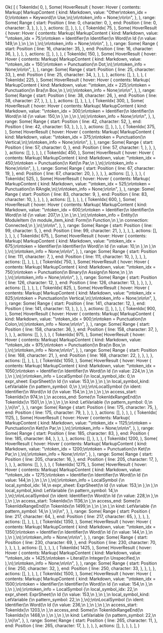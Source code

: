 Ok(
    [
        (
            TokenIdx(
                0,
            ),
            Some(
                HoverResult {
                    hover: Hover {
                        contents: Markup(
                            MarkupContent {
                                kind: Markdown,
                                value: "Other\ntoken_idx = 0;\n\ntoken = Keyword(\n    Use,\n);\n\ntoken_info = None;\n\n\n",
                            },
                        ),
                        range: Some(
                            Range {
                                start: Position {
                                    line: 0,
                                    character: 0,
                                },
                                end: Position {
                                    line: 0,
                                    character: 3,
                                },
                            },
                        ),
                    },
                    actions: [],
                },
            ),
        ),
        (
            TokenIdx(
                75,
            ),
            Some(
                HoverResult {
                    hover: Hover {
                        contents: Markup(
                            MarkupContent {
                                kind: Markdown,
                                value: "\ntoken_idx = 75;\n\ntoken = Identifier(\n    Identifier(\n        Word(\n            Id {\n                value: 149,\n            },\n        ),\n    ),\n);\n\ntoken_info = None;\n\n\n",
                            },
                        ),
                        range: Some(
                            Range {
                                start: Position {
                                    line: 16,
                                    character: 35,
                                },
                                end: Position {
                                    line: 16,
                                    character: 36,
                                },
                            },
                        ),
                    },
                    actions: [],
                },
            ),
        ),
        (
            TokenIdx(
                150,
            ),
            Some(
                HoverResult {
                    hover: Hover {
                        contents: Markup(
                            MarkupContent {
                                kind: Markdown,
                                value: "\ntoken_idx = 150;\n\ntoken = Punctuation(\n    Dot,\n);\n\ntoken_info = None;\n\n\n",
                            },
                        ),
                        range: Some(
                            Range {
                                start: Position {
                                    line: 25,
                                    character: 33,
                                },
                                end: Position {
                                    line: 25,
                                    character: 34,
                                },
                            },
                        ),
                    },
                    actions: [],
                },
            ),
        ),
        (
            TokenIdx(
                225,
            ),
            Some(
                HoverResult {
                    hover: Hover {
                        contents: Markup(
                            MarkupContent {
                                kind: Markdown,
                                value: "\ntoken_idx = 225;\n\ntoken = Punctuation(\n    Bra(\n        Box,\n    ),\n);\n\ntoken_info = None;\n\n\n",
                            },
                        ),
                        range: Some(
                            Range {
                                start: Position {
                                    line: 38,
                                    character: 26,
                                },
                                end: Position {
                                    line: 38,
                                    character: 27,
                                },
                            },
                        ),
                    },
                    actions: [],
                },
            ),
        ),
        (
            TokenIdx(
                300,
            ),
            Some(
                HoverResult {
                    hover: Hover {
                        contents: Markup(
                            MarkupContent {
                                kind: Markdown,
                                value: "\ntoken_idx = 300;\n\ntoken = Identifier(\n    Identifier(\n        Word(\n            Id {\n                value: 150,\n            },\n        ),\n    ),\n);\n\ntoken_info = None;\n\n\n",
                            },
                        ),
                        range: Some(
                            Range {
                                start: Position {
                                    line: 42,
                                    character: 52,
                                },
                                end: Position {
                                    line: 42,
                                    character: 53,
                                },
                            },
                        ),
                    },
                    actions: [],
                },
            ),
        ),
        (
            TokenIdx(
                375,
            ),
            Some(
                HoverResult {
                    hover: Hover {
                        contents: Markup(
                            MarkupContent {
                                kind: Markdown,
                                value: "\ntoken_idx = 375;\n\ntoken = Punctuation(\n    Vertical,\n);\n\ntoken_info = None;\n\n\n",
                            },
                        ),
                        range: Some(
                            Range {
                                start: Position {
                                    line: 57,
                                    character: 0,
                                },
                                end: Position {
                                    line: 57,
                                    character: 1,
                                },
                            },
                        ),
                    },
                    actions: [],
                },
            ),
        ),
        (
            TokenIdx(
                450,
            ),
            Some(
                HoverResult {
                    hover: Hover {
                        contents: Markup(
                            MarkupContent {
                                kind: Markdown,
                                value: "\ntoken_idx = 450;\n\ntoken = Punctuation(\n    Ket(\n        Par,\n    ),\n);\n\ntoken_info = None;\n\n\n",
                            },
                        ),
                        range: Some(
                            Range {
                                start: Position {
                                    line: 67,
                                    character: 19,
                                },
                                end: Position {
                                    line: 67,
                                    character: 20,
                                },
                            },
                        ),
                    },
                    actions: [],
                },
            ),
        ),
        (
            TokenIdx(
                525,
            ),
            Some(
                HoverResult {
                    hover: Hover {
                        contents: Markup(
                            MarkupContent {
                                kind: Markdown,
                                value: "\ntoken_idx = 525;\n\ntoken = Punctuation(\n    RAngle,\n);\n\ntoken_info = None;\n\n\n",
                            },
                        ),
                        range: Some(
                            Range {
                                start: Position {
                                    line: 83,
                                    character: 9,
                                },
                                end: Position {
                                    line: 83,
                                    character: 10,
                                },
                            },
                        ),
                    },
                    actions: [],
                },
            ),
        ),
        (
            TokenIdx(
                600,
            ),
            Some(
                HoverResult {
                    hover: Hover {
                        contents: Markup(
                            MarkupContent {
                                kind: Markdown,
                                value: "\ntoken_idx = 600;\n\ntoken = Identifier(\n    Identifier(\n        Word(\n            Id {\n                value: 207,\n            },\n        ),\n    ),\n);\n\ntoken_info = Entity(\n    ModuleItem {\n        module_item_kind: Form(\n            Function,\n        ),\n        connection: Connected,\n    },\n);\n\n\n",
                            },
                        ),
                        range: Some(
                            Range {
                                start: Position {
                                    line: 99,
                                    character: 5,
                                },
                                end: Position {
                                    line: 99,
                                    character: 21,
                                },
                            },
                        ),
                    },
                    actions: [],
                },
            ),
        ),
        (
            TokenIdx(
                675,
            ),
            Some(
                HoverResult {
                    hover: Hover {
                        contents: Markup(
                            MarkupContent {
                                kind: Markdown,
                                value: "\ntoken_idx = 675;\n\ntoken = Identifier(\n    Identifier(\n        Word(\n            Id {\n                value: 10,\n            },\n        ),\n    ),\n);\n\ntoken_info = None;\n\n\n",
                            },
                        ),
                        range: Some(
                            Range {
                                start: Position {
                                    line: 111,
                                    character: 7,
                                },
                                end: Position {
                                    line: 111,
                                    character: 10,
                                },
                            },
                        ),
                    },
                    actions: [],
                },
            ),
        ),
        (
            TokenIdx(
                750,
            ),
            Some(
                HoverResult {
                    hover: Hover {
                        contents: Markup(
                            MarkupContent {
                                kind: Markdown,
                                value: "\ntoken_idx = 750;\n\ntoken = Punctuation(\n    Binary(\n        Assign(\n            None,\n        ),\n    ),\n);\n\ntoken_info = None;\n\n\n",
                            },
                        ),
                        range: Some(
                            Range {
                                start: Position {
                                    line: 126,
                                    character: 12,
                                },
                                end: Position {
                                    line: 126,
                                    character: 13,
                                },
                            },
                        ),
                    },
                    actions: [],
                },
            ),
        ),
        (
            TokenIdx(
                825,
            ),
            Some(
                HoverResult {
                    hover: Hover {
                        contents: Markup(
                            MarkupContent {
                                kind: Markdown,
                                value: "\ntoken_idx = 825;\n\ntoken = Punctuation(\n    Vertical,\n);\n\ntoken_info = None;\n\n\n",
                            },
                        ),
                        range: Some(
                            Range {
                                start: Position {
                                    line: 141,
                                    character: 12,
                                },
                                end: Position {
                                    line: 141,
                                    character: 13,
                                },
                            },
                        ),
                    },
                    actions: [],
                },
            ),
        ),
        (
            TokenIdx(
                900,
            ),
            Some(
                HoverResult {
                    hover: Hover {
                        contents: Markup(
                            MarkupContent {
                                kind: Markdown,
                                value: "\ntoken_idx = 900;\n\ntoken = Punctuation(\n    Colon,\n);\n\ntoken_info = None;\n\n\n",
                            },
                        ),
                        range: Some(
                            Range {
                                start: Position {
                                    line: 158,
                                    character: 36,
                                },
                                end: Position {
                                    line: 158,
                                    character: 37,
                                },
                            },
                        ),
                    },
                    actions: [],
                },
            ),
        ),
        (
            TokenIdx(
                975,
            ),
            Some(
                HoverResult {
                    hover: Hover {
                        contents: Markup(
                            MarkupContent {
                                kind: Markdown,
                                value: "\ntoken_idx = 975;\n\ntoken = Punctuation(\n    Bra(\n        Box,\n    ),\n);\n\ntoken_info = None;\n\n\n",
                            },
                        ),
                        range: Some(
                            Range {
                                start: Position {
                                    line: 168,
                                    character: 21,
                                },
                                end: Position {
                                    line: 168,
                                    character: 22,
                                },
                            },
                        ),
                    },
                    actions: [],
                },
            ),
        ),
        (
            TokenIdx(
                1050,
            ),
            Some(
                HoverResult {
                    hover: Hover {
                        contents: Markup(
                            MarkupContent {
                                kind: Markdown,
                                value: "\ntoken_idx = 1050;\n\ntoken = Identifier(\n    Identifier(\n        Word(\n            Id {\n                value: 224,\n            },\n        ),\n    ),\n);\n\ntoken_info = LocalSymbol {\n    local_symbol_idx: 0,\n    expr_sheet: ExprSheet(\n        Id {\n            value: 153,\n        },\n    ),\n    local_symbol_kind: LetVariable {\n        pattern_symbol: 0,\n    },\n};\n\nLocalSymbol {\n    ident: Identifier(\n        Word(\n            Id {\n                value: 154,\n            },\n        ),\n    ),\n    access_start: TokenIdx(\n        974,\n    ),\n    access_end: Some(\n        TokenIdxRangeEnd(\n            TokenIdx(\n                1501,\n            ),\n        ),\n    ),\n    kind: LetVariable {\n        pattern_symbol: 0,\n    },\n}\n",
                            },
                        ),
                        range: Some(
                            Range {
                                start: Position {
                                    line: 175,
                                    character: 75,
                                },
                                end: Position {
                                    line: 175,
                                    character: 79,
                                },
                            },
                        ),
                    },
                    actions: [],
                },
            ),
        ),
        (
            TokenIdx(
                1125,
            ),
            Some(
                HoverResult {
                    hover: Hover {
                        contents: Markup(
                            MarkupContent {
                                kind: Markdown,
                                value: "\ntoken_idx = 1125;\n\ntoken = Punctuation(\n    Ket(\n        Par,\n    ),\n);\n\ntoken_info = None;\n\n\n",
                            },
                        ),
                        range: Some(
                            Range {
                                start: Position {
                                    line: 185,
                                    character: 83,
                                },
                                end: Position {
                                    line: 185,
                                    character: 84,
                                },
                            },
                        ),
                    },
                    actions: [],
                },
            ),
        ),
        (
            TokenIdx(
                1200,
            ),
            Some(
                HoverResult {
                    hover: Hover {
                        contents: Markup(
                            MarkupContent {
                                kind: Markdown,
                                value: "\ntoken_idx = 1200;\n\ntoken = Punctuation(\n    Ket(\n        Par,\n    ),\n);\n\ntoken_info = None;\n\n\n",
                            },
                        ),
                        range: Some(
                            Range {
                                start: Position {
                                    line: 205,
                                    character: 16,
                                },
                                end: Position {
                                    line: 205,
                                    character: 17,
                                },
                            },
                        ),
                    },
                    actions: [],
                },
            ),
        ),
        (
            TokenIdx(
                1275,
            ),
            Some(
                HoverResult {
                    hover: Hover {
                        contents: Markup(
                            MarkupContent {
                                kind: Markdown,
                                value: "\ntoken_idx = 1275;\n\ntoken = Identifier(\n    Identifier(\n        Word(\n            Id {\n                value: 144,\n            },\n        ),\n    ),\n);\n\ntoken_info = LocalSymbol {\n    local_symbol_idx: 14,\n    expr_sheet: ExprSheet(\n        Id {\n            value: 153,\n        },\n    ),\n    local_symbol_kind: LetVariable {\n        pattern_symbol: 14,\n    },\n};\n\nLocalSymbol {\n    ident: Identifier(\n        Word(\n            Id {\n                value: 228,\n            },\n        ),\n    ),\n    access_start: TokenIdx(\n        1136,\n    ),\n    access_end: Some(\n        TokenIdxRangeEnd(\n            TokenIdx(\n                1499,\n            ),\n        ),\n    ),\n    kind: LetVariable {\n        pattern_symbol: 14,\n    },\n}\n",
                            },
                        ),
                        range: Some(
                            Range {
                                start: Position {
                                    line: 217,
                                    character: 64,
                                },
                                end: Position {
                                    line: 217,
                                    character: 65,
                                },
                            },
                        ),
                    },
                    actions: [],
                },
            ),
        ),
        (
            TokenIdx(
                1350,
            ),
            Some(
                HoverResult {
                    hover: Hover {
                        contents: Markup(
                            MarkupContent {
                                kind: Markdown,
                                value: "\ntoken_idx = 1350;\n\ntoken = Identifier(\n    Identifier(\n        Word(\n            Id {\n                value: 144,\n            },\n        ),\n    ),\n);\n\ntoken_info = None;\n\n\n",
                            },
                        ),
                        range: Some(
                            Range {
                                start: Position {
                                    line: 230,
                                    character: 69,
                                },
                                end: Position {
                                    line: 230,
                                    character: 70,
                                },
                            },
                        ),
                    },
                    actions: [],
                },
            ),
        ),
        (
            TokenIdx(
                1425,
            ),
            Some(
                HoverResult {
                    hover: Hover {
                        contents: Markup(
                            MarkupContent {
                                kind: Markdown,
                                value: "\ntoken_idx = 1425;\n\ntoken = Literal(\n    Integer(\n        Unspecified,\n    ),\n);\n\ntoken_info = None;\n\n\n",
                            },
                        ),
                        range: Some(
                            Range {
                                start: Position {
                                    line: 250,
                                    character: 32,
                                },
                                end: Position {
                                    line: 250,
                                    character: 33,
                                },
                            },
                        ),
                    },
                    actions: [],
                },
            ),
        ),
        (
            TokenIdx(
                1500,
            ),
            Some(
                HoverResult {
                    hover: Hover {
                        contents: Markup(
                            MarkupContent {
                                kind: Markdown,
                                value: "\ntoken_idx = 1500;\n\ntoken = Identifier(\n    Identifier(\n        Word(\n            Id {\n                value: 154,\n            },\n        ),\n    ),\n);\n\ntoken_info = LocalSymbol {\n    local_symbol_idx: 22,\n    expr_sheet: ExprSheet(\n        Id {\n            value: 153,\n        },\n    ),\n    local_symbol_kind: LetVariable {\n        pattern_symbol: 22,\n    },\n};\n\nLocalSymbol {\n    ident: Identifier(\n        Word(\n            Id {\n                value: 236,\n            },\n        ),\n    ),\n    access_start: TokenIdx(\n        1203,\n    ),\n    access_end: Some(\n        TokenIdxRangeEnd(\n            TokenIdx(\n                1468,\n            ),\n        ),\n    ),\n    kind: LetVariable {\n        pattern_symbol: 22,\n    },\n}\n",
                            },
                        ),
                        range: Some(
                            Range {
                                start: Position {
                                    line: 265,
                                    character: 11,
                                },
                                end: Position {
                                    line: 265,
                                    character: 17,
                                },
                            },
                        ),
                    },
                    actions: [],
                },
            ),
        ),
    ],
)